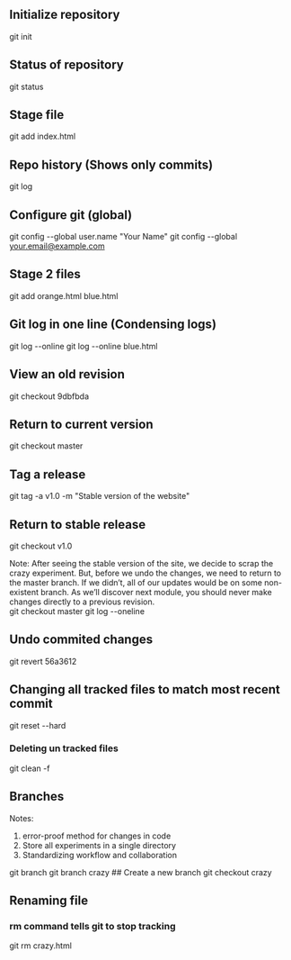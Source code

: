 
## Initialize repository
git init 

## Status of repository
git status

## Stage file
git add index.html 

## Repo history (Shows only commits)
git log

## Configure git (global)
git config --global user.name "Your Name"
git config --global your.email@example.com

## Stage 2 files
git add orange.html blue.html

## Git log in one line (Condensing logs)
git log --online
git log --online blue.html

## View an old revision
git checkout 9dbfbda

## Return to current version
git checkout master

## Tag a release
git tag -a v1.0 -m "Stable version of the website"

## Return to stable release
git checkout v1.0

Note: After seeing the stable version of the site, we decide to  scrap the crazy experiment. But, before we undo the  changes, we need to return to the master branch. If we  didn’t, all of our updates would be on some non-existent  branch. As we’ll discover next module, you should never  make changes directly to a previous revision.  
git checkout master
git log --oneline

## Undo commited changes
git revert 56a3612

## Changing all tracked files to match most recent commit
git reset --hard
### Deleting un tracked files
git clean -f 

## Branches
Notes: 
1. error-proof method for changes in code
2. Store all experiments in a single directory
3. Standardizing workflow and collaboration

git branch
git branch crazy ## Create a new branch
git checkout crazy

## Renaming file
### rm command tells git to stop tracking
git rm crazy.html



